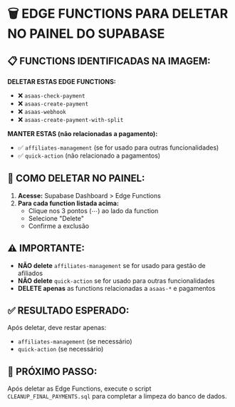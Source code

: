 # 🗑️ EDGE FUNCTIONS PARA DELETAR NO PAINEL DO SUPABASE

## 📋 FUNCTIONS IDENTIFICADAS NA IMAGEM:

**DELETAR ESTAS EDGE FUNCTIONS:**
- ❌ `asaas-check-payment`
- ❌ `asaas-create-payment` 
- ❌ `asaas-webhook`
- ❌ `asaas-create-payment-with-split`

**MANTER ESTAS (não relacionadas a pagamento):**
- ✅ `affiliates-management` (se for usado para outras funcionalidades)
- ✅ `quick-action` (não relacionado a pagamentos)

## 🎯 COMO DELETAR NO PAINEL:

1. **Acesse:** Supabase Dashboard > Edge Functions
2. **Para cada function listada acima:**
   - Clique nos 3 pontos (⋯) ao lado da function
   - Selecione "Delete"
   - Confirme a exclusão

## ⚠️ IMPORTANTE:
- **NÃO delete** `affiliates-management` se for usado para gestão de afiliados
- **NÃO delete** `quick-action` se for usado para outras funcionalidades
- **DELETE apenas** as functions relacionadas a `asaas-*` e pagamentos

## ✅ RESULTADO ESPERADO:
Após deletar, deve restar apenas:
- `affiliates-management` (se necessário)
- `quick-action` (se necessário)

## 🔄 PRÓXIMO PASSO:
Após deletar as Edge Functions, execute o script `CLEANUP_FINAL_PAYMENTS.sql` para completar a limpeza do banco de dados.